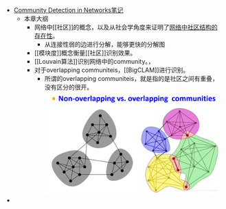 - [Community Detection in Networks笔记](https://blog.csdn.net/PolarisRisingWar/article/details/119277189)
	- 本章大纲
		- 网络中[[社区]]的概念，以及从社会学角度来证明了[网络中社区结构的存在性](((65a1f40b-9d81-4dea-a0b6-1b38b7ba28dd)))。
			- 从连接性弱的边进行分解，能够更快的分解图
		- [[模块度]]概念衡量[[社区]]识别效果。
		- [[Louvain算法]]识别网络中的community。，
		- 对于overlapping communiteis，[[BigCLAM]]进行识别。
			- 所谓的overlapping communiteis，就是指的是社区之间有重叠，没有区分的很开。
			  ![image.png](../assets/image_1705485880427_0.png)
-